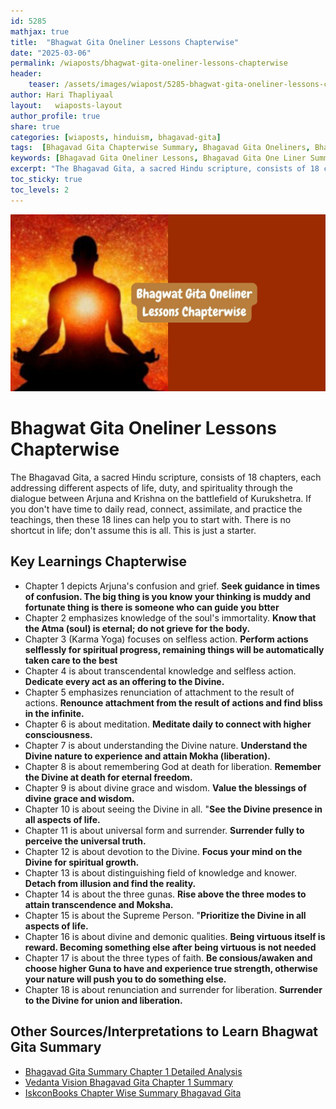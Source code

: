 ```yaml
---       
id: 5285
mathjax: true        
title:  "Bhagwat Gita Oneliner Lessons Chapterwise"        
date: "2025-03-06"        
permalink: /wiaposts/bhagwat-gita-oneliner-lessons-chapterwise
header:        
    teaser: /assets/images/wiapost/5285-bhagwat-gita-oneliner-lessons-chapterwise.jpg               
author: Hari Thapliyaal        
layout:   wiaposts-layout        
author_profile: true        
share: true
categories: [wiaposts, hinduism, bhagavad-gita] 
tags:  [Bhagavad Gita Chapterwise Summary, Bhagavad Gita Oneliners, Bhagavad Gita Key Points, Bhagavad Gita Teachings, Hinduism, Spirituality, Self-Inquiry]      
keywords: [Bhagavad Gita Oneliner Lessons, Bhagavad Gita One Liner Summary, Bhagavad Gita Key Points, Bhagavad Gita Oneliners, Bhagavad Gita Teachings, Bhagavad Gita Chapterwise Summary]
excerpt: "The Bhagavad Gita, a sacred Hindu scripture, consists of 18 chapters, each addressing different aspects of life, duty, and spirituality through the dialogue between Arjuna and Krishna on the battlefield of Kurukshetra. If you don't have time to daily read, connect, assimilate and practice the teachings, then these 18 lines can help you to start with. There is no shortcut in life, don't assume this is all. This is just a starter."
toc_sticky: true
toc_levels: 2
---
```


![Bhagwat Gita Oneliner Lessons Chapterwise](/assets/images/wiapost/5285-bhagwat-gita-oneliner-lessons-chapterwise.jpg)

# Bhagwat Gita Oneliner Lessons Chapterwise

The Bhagavad Gita, a sacred Hindu scripture, consists of 18 chapters, each addressing different aspects of life, duty, and spirituality through the dialogue between Arjuna and Krishna on the battlefield of Kurukshetra. If you don't have time to daily read, connect, assimilate, and practice the teachings, then these 18 lines can help you to start with. There is no shortcut in life; don't assume this is all. This is just a starter.


## Key Learnings Chapterwise

- Chapter 1 depicts Arjuna's confusion and grief. **Seek guidance in times of confusion. The big thing is you know your thinking is muddy and fortunate thing is there is someone who can guide you btter**
- Chapter 2 emphasizes knowledge of the soul's immortality. **Know that the Atma (soul) is eternal; do not grieve for the body.**
- Chapter 3 (Karma Yoga) focuses on selfless action. **Perform actions selflessly for spiritual progress, remaining things will be automatically taken care to the best**
- Chapter 4 is about transcendental knowledge and selfless action. **Dedicate every act as an offering to the Divine.**
- Chapter 5 emphasizes renunciation of attachment to the result of actions. **Renounce attachment from the result of actions and find bliss in the infinite.**
- Chapter 6 is about meditation. **Meditate daily to connect with higher consciousness.**
- Chapter 7 is about understanding the Divine nature. **Understand the Divine nature to experience and attain Mokha (liberation).**
- Chapter 8 is about remembering God at death for liberation. **Remember the Divine at death for eternal freedom.**
- Chapter 9 is about divine grace and wisdom. **Value the blessings of divine grace and wisdom.**
- Chapter 10 is about seeing the Divine in all. "**See the Divine presence in all aspects of life.**
- Chapter 11 is about universal form and surrender. **Surrender fully to perceive the universal truth.**
- Chapter 12 is about devotion to the Divine. **Focus your mind on the Divine for spiritual growth.**
- Chapter 13 is about distinguishing field of knowledge and knower. **Detach from illusion and find the reality.**
- Chapter 14 is about the three gunas. **Rise above the three modes to attain transcendence and Moksha.**
- Chapter 15 is about the Supreme Person. "**Prioritize the Divine in all aspects of life.**
- Chapter 16 is about divine and demonic qualities. **Being virtuous itself is reward. Becoming something else after being virtuous is not needed**
- Chapter 17 is about the three types of faith. **Be consious/awaken and choose higher Guna to have and experience true strength, otherwise your nature will push you to do something else.**
- Chapter 18 is about renunciation and surrender for liberation. **Surrender to the Divine for union and liberation.**



## Other Sources/Interpretations to Learn Bhagwat Gita Summary
- [Bhagavad Gita Summary Chapter 1 Detailed Analysis](https://www.holybhagavadgita.org/en/message/bhagavad-gita.summary-chapter-1/)
- [Vedanta Vision Bhagavad Gita Chapter 1 Summary](https://vedantavision.org/bhagavad-gita-chapter-1.summary/)
- [IskconBooks Chapter Wise Summary Bhagavad Gita](https://www.iskconbooks.com/chapter-wise_summary_of_bhagavad-gita_as_it_is/)